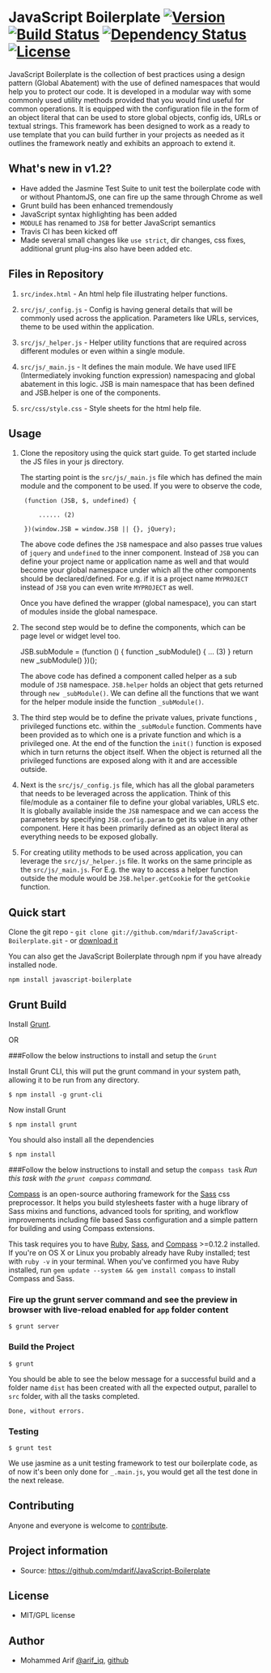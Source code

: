 # JavaScript Boilerplate [![Version][version-image]][version-url] [![Build Status][build-image]][build-url] [![Dependency Status][dependencies-image]][dependencies-url] [![License][license-image]][license-url]

JavaScript Boilerplate is the collection of best practices using a design pattern (Global Abatement) with the use of defined namespaces that would help you to protect our code. It is developed in a modular way with some commonly used utility methods provided that you would find useful for common operations. It is equipped with the configuration file in the form of an object literal that can be used to store global objects, config ids, URLs or textual strings. This framework has been designed to work as a ready to use template that you can build further in your projects as needed as it outlines the framework neatly and exhibits an approach to extend it.

## What's new in v1.2?
* Have added the Jasmine Test Suite to unit test the boilerplate code with or without PhantomJS, one can fire up the same through Chrome as well
* Grunt build has been enhanced tremendously
* JavaScript syntax highlighting has been added
* `MODULE` has renamed to `JSB` for better JavaScript semantics
* Travis CI has been kicked off
* Made several small changes like `use strict`, dir changes, css fixes, additional grunt plug-ins also have been added etc.

## Files in Repository

1. `src/index.html` - An html help file illustrating helper functions.

2. `src/js/_config.js` - Config is having general details that will be commonly used across the application. Parameters like URLs, services, theme to be used within the application.

3. `src/js/_helper.js` - Helper utility functions that are required across different modules or even within a single module.

4. `src/js/_main.js` - It defines the main module. We have used IIFE (Intermediately invoking function expression) namespacing and global abatement in this logic. JSB is main namespace that has been defined and JSB.helper is one of the components.

5. `src/css/style.css` - Style sheets for the html help file.

## Usage

1. Clone the repository using the quick start guide. To get started include the JS files in your js directory.

    The starting point is the `src/js/_main.js` file which has defined the main module and the component to be used. If you were to observe the code,

        (function (JSB, $, undefined) {

            ...... (2)

        })(window.JSB = window.JSB || {}, jQuery);

    The above code defines the `JSB` namespace and also passes true values of `jquery` and `undefined` to the inner component. Instead of `JSB` you can define your project name or application name as well and that would become your global namespace under which all the other components should be declared/defined. For e.g. if it is a project name `MYPROJECT` instead of `JSB` you can even write `MYPROJECT` as well.

    Once you have defined the wrapper (global namespace), you can start of modules inside the global namespace.

2. The second step would be to define the components, which can be page level or widget level too.


    JSB.subModule = (function () {
        function _subModule() {
        ... (3)
        }
        return new _subModule()
     })();


   The above code has defined a component called helper as a sub module of `JSB` namespace. `JSB.helper` holds an object that gets returned through `new _subModule()`. We can define all the functions that we want for the helper module inside the function `_subModule()`.


3. The third step would be to define the private values, private functions , privileged functions etc. within the `_subModule` function. Comments have been provided as to which one is a private function and which is a privileged one. At the end of the function the `init()` function is exposed which in turn returns the object itself. When the object is returned all the privileged functions are exposed along with it and are accessible outside.



4. Next is the `src/js/_config.js` file, which has all the global parameters that needs to be leveraged across the application. Think of this file/module as a container file to define your global variables, URLS etc. It is globally available inside the `JSB` namespace and we can access the parameters by specifying `JSB.config.param` to get its value in any other component. Here it has been primarily defined as an object literal as everything needs to be exposed globally.

5. For creating utility methods to be used across application, you can leverage the `src/js/_helper.js` file. It works on the same principle as the `src/js/_main.js`. For E.g. the way to access a helper function outside the module would be `JSB.helper.getCookie` for the `getCookie` function.


## Quick start

Clone the git repo - `git clone git://github.com/mdarif/JavaScript-Boilerplate.git` - or [download it](https://github.com/mdarif/JavaScript-Boilerplate/zipball/master)

You can also get the JavaScript Boilerplate through npm if you have already installed node.

    npm install javascript-boilerplate

## Grunt Build

Install [Grunt](http://gruntjs.com/getting-started).

OR 

###Follow the below instructions to install and setup the `Grunt`

Install Grunt CLI, this will put the grunt command in your system path, allowing it to be run from any directory.

    $ npm install -g grunt-cli

Now install Grunt

    $ npm install grunt

You should also install all the dependencies

    $ npm install

###Follow the below instructions to install and setup the `compass task`
_Run this task with the `grunt compass` command._

[Compass](http://compass-style.org/) is an open-source authoring framework for the [Sass](http://sass-lang.com/) css preprocessor. It helps you build stylesheets faster with a huge library of Sass mixins and functions, advanced tools for spriting, and workflow improvements including file based Sass configuration and a simple pattern for building and using Compass extensions.

This task requires you to have [Ruby](http://www.ruby-lang.org/en/downloads/), [Sass](http://sass-lang.com/tutorial.html), and [Compass](http://compass-style.org/install/) >=0.12.2 installed. If you're on OS X or Linux you probably already have Ruby installed; test with `ruby -v` in your terminal. When you've confirmed you have Ruby installed, run `gem update --system && gem install compass` to install Compass and Sass.

### Fire up the grunt server command and see the preview in browser with live-reload enabled for `app` folder content

    $ grunt server

### Build the Project

    $ grunt

You should be able to see the below message for a successful build and a folder name `dist` has been created with all the expected output, parallel to `src` folder, with all the tasks completed.

    Done, without errors.

### Testing

    $ grunt test

We use jasmine as a unit testing framework to test our boilerplate code, as of now it's been only done for `_.main.js`, you would get all the test done in the next release.


## Contributing

Anyone and everyone is welcome to [contribute](#).


## Project information

* Source: https://github.com/mdarif/JavaScript-Boilerplate


## License

* MIT/GPL license


## Author

* Mohammed Arif [@arif_iq](http://twitter.com/arif_iq), [github](https://github.com/mdarif)

[build-image]:            http://img.shields.io/travis/mdarif/JavaScript-Boilerplate.svg?style=flat
[build-url]:              http://travis-ci.org/mdarif/JavaScript-Boilerplate

[dependencies-image]:     http://img.shields.io/gemnasium/CaryLandholt/AngularFun.svg?style=flat
[dependencies-url]:       https://gemnasium.com/CaryLandholt/AngularFun

[license-image]:          http://img.shields.io/badge/license-MIT/GPL-blue.svg?style=flat
[license-url]:            LICENSE

[version-image]:          http://img.shields.io/github/tag/mdarif/JavaScript-Boilerplate.svg?style=flat
[version-url]:            https://github.com/mdarif/JavaScript-Boilerplate/tags